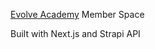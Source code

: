 [Evolve Academy](https://evolve-now.academy/index.html) Member Space

Built with Next.js and Strapi API